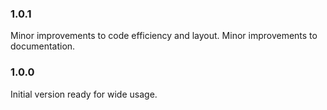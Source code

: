 ### 1.0.1
Minor improvements to code efficiency and layout.  Minor improvements to documentation.

### 1.0.0
Initial version ready for wide usage.
